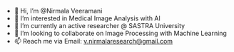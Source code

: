 - 👋 Hi, I’m @Nirmala Veeramani
- 👀 I’m interested in Medical Image Analysis with AI
- 🌱 I’m currently an active researcher @ SASTRA University
- 💞️ I’m looking to collaborate on Image Processing with Machine Learning
- 📫 Reach me via Email: v.nirmalaresearch@gmail.com

<!---
Nirmala-research/Nirmala-research is a ✨ special ✨ repository because its `README.md` (this file) appears on your GitHub profile.
You can click the Preview link to take a look at your changes.
--->

